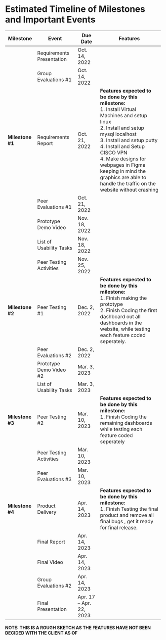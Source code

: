 # Estimated Timeline of Milestones and Important Events


|Milestone|Event|Due Date|Features|
|---------|-----|--------|--------|
||Requirements Presentation|Oct. 14, 2022||
||Group Evaluations #1|Oct. 14, 2022||
|**Milestone #1**|Requirements Report|Oct. 21, 2022| **Features expected to be done by this milestone:**<br>1. Install Virtual Machines and setup linux <br> 2. Install and setup mysql localhost <br> 3. Install and setup putty <br> 4. Install and Setup CISCO VPN <br> 4. Make designs for webpages in Figma keeping in mind the graphics are able to handle the traffic on the website without crashing|
||Peer Evaluations #1|Oct. 21, 2022||
||Prototype Demo Video|Nov. 18, 2022||
||List of Usability Tasks|Nov. 18, 2022||
||Peer Testing Activities|Nov. 25, 2022||
|**Milestone #2**|Peer Testing #1|Dec. 2, 2022| **Features expected to be done by this milestone:**<br> 1. Finish making the prototype <br> 2. Finish Coding the first dashboard out all dashboards in the website,  while testing each feature coded seperately.|
||Peer Evaluations #2|Dec. 2, 2022||
||Prototype Demo Video #2|Mar. 3, 2023||
||List of Usability Tasks|Mar. 3, 2023||
|**Milestone #3**|Peer Testing #2|Mar. 10, 2023|**Features expected to be done by this milestone:**<br> 1. Finish Coding the remaining dashboards while testing each feature coded seperately|
||Peer Testing Activities|Mar. 10, 2023||
||Peer Evaluations #3|Mar. 10, 2023||
|**Milestone #4**|Product Delivery|Apr. 14, 2023|**Features expected to be done by this milestone:**<br> 1. Finish Testing the final product and remove all final bugs , get it ready for final release.|
||Final Report|Apr. 14, 2023||
||Final Video|Apr. 14, 2023||
||Group Evaluations #2|Apr. 14, 2023||
||Final Presentation|Apr. 17 – Apr. 22, 2023||
**NOTE: THIS IS A ROUGH SKETCH AS THE FEATURES HAVE NOT BEEN DECIDED WITH THE CLIENT AS OF**